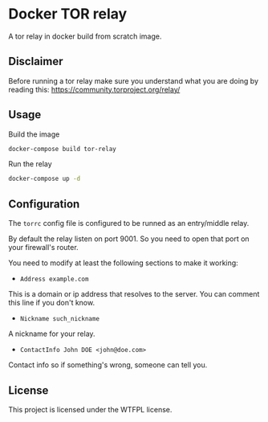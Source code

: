 # Docker TOR relay

A tor relay in docker build from scratch image.

## Disclaimer

Before running a tor relay make sure you understand what you are doing by reading this: https://community.torproject.org/relay/

## Usage

Build the image

```bash
docker-compose build tor-relay
```

Run the relay

```bash
docker-compose up -d
```

## Configuration

The `torrc` config file is configured to be runned as an entry/middle relay.

By default the relay listen on port 9001. So you need to open that port on your firewall's router.

You need to modify at least the following sections to make it working:

- `Address example.com`

This is a domain or ip address that resolves to the server. You can comment this line if you don't know.

- `Nickname such_nickname`

A nickname for your relay.

- `ContactInfo John DOE <john@doe.com>`

Contact info so if something's wrong, someone can tell you.

## License

This project is licensed under the WTFPL license.
